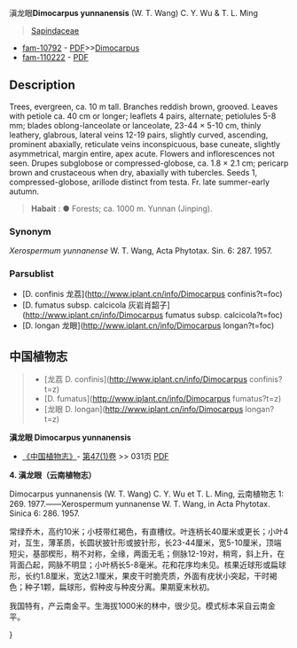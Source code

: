 滇龙眼**Dimocarpus yunnanensis** (W. T. Wang) C. Y. Wu & T. L. Ming

> [Sapindaceae](http://www.iplant.cn/info/Sapindaceae?t=foc)
* [fam-10792](http://www.iplant.cn/foc/fam/10792) - [PDF](http://www.iplant.cn/foc/pdf/Sapindaceae.pdf)>>[Dimocarpus](http://www.iplant.cn/info/Dimocarpus?t=foc)
* [fam-110222](http://www.iplant.cn/foc/fam/110222) - [PDF](http://www.iplant.cn/foc/pdf/Dimocarpus.pdf)

## Description

Trees, evergreen, ca. 10 m tall. Branches reddish brown, grooved. Leaves with petiole ca. 40 cm or longer; leaflets 4 pairs, alternate; petiolules 5-8 mm; blades oblong-lanceolate or lanceolate, 23-44 × 5-10 cm, thinly leathery, glabrous, lateral veins 12-19 pairs, slightly curved, ascending, prominent abaxially, reticulate veins inconspicuous, base cuneate, slightly asymmetrical, margin entire, apex acute. Flowers and inflorescences not seen. Drupes subglobose or compressed-globose, ca. 1.8 × 2.1 cm; pericarp brown and crustaceous when dry, abaxially with tubercles. Seeds 1, compressed-globose, arillode distinct from testa. Fr. late summer-early autumn.


> **Habait** : 
>●  Forests; ca. 1000 m. Yunnan (Jinping).

### Synonym
*Xerospermum yunnanense* W. T. Wang, Acta Phytotax. Sin. 6: 287. 1957.



### Parsublist

* [D.  confinis  龙荔](http://www.iplant.cn/info/Dimocarpus confinis?t=foc)
* [D.  fumatus subsp. calcicola  灰岩肖韶子](http://www.iplant.cn/info/Dimocarpus fumatus subsp. calcicola?t=foc)
* [D.  longan  龙眼](http://www.iplant.cn/info/Dimocarpus longan?t=foc)

## 中国植物志

> * [龙荔  D.  confinis](http://www.iplant.cn/info/Dimocarpus confinis?t=z)
> * [D.  fumatus](http://www.iplant.cn/info/Dimocarpus fumatus?t=z)
> * [龙眼  D.  longan](http://www.iplant.cn/info/Dimocarpus longan?t=z)


**滇龙眼 Dimocarpus yunnanensis**

* [《中国植物志》](http://www.iplant.cn/frps)- [第47(1)卷](http://www.iplant.cn/frps/vol/47(1)) >> 031页 [PDF](http://www.iplant.cn/frps/pdf/47(1)/031a.PDF)

**4. 滇龙眼（云南植物志）**

Dimocarpus yunnanensis (W. T. Wang) C. Y. Wu et T. L. Ming, 云南植物志 1: 269. 1977.——Xerospermum yunnanense W. T. Wang, in Acta Phytotax. Sinica 6: 286. 1957.

常绿乔木，高约10米；小枝带红褐色，有直槽纹。叶连柄长40厘米或更长；小叶4对，互生，薄革质，长圆状披针形或披针形，长23-44厘米，宽5-10厘米，顶端短尖，基部楔形，稍不对称，全缘，两面无毛；侧脉12-19对，稍弯，斜上升，在背面凸起，网脉不明显；小叶柄长5-8毫米。花和花序均未见。核果近球形或扁球形，长约1.8厘米，宽达2.1厘米，果皮干时脆壳质，外面有疣状小突起，干时褐色；种子1颗，扁球形，假种皮与种皮分离。果期夏末秋初。

我国特有，产云南金平。生海拔1000米的林中，很少见。模式标本采自云南金平。



}